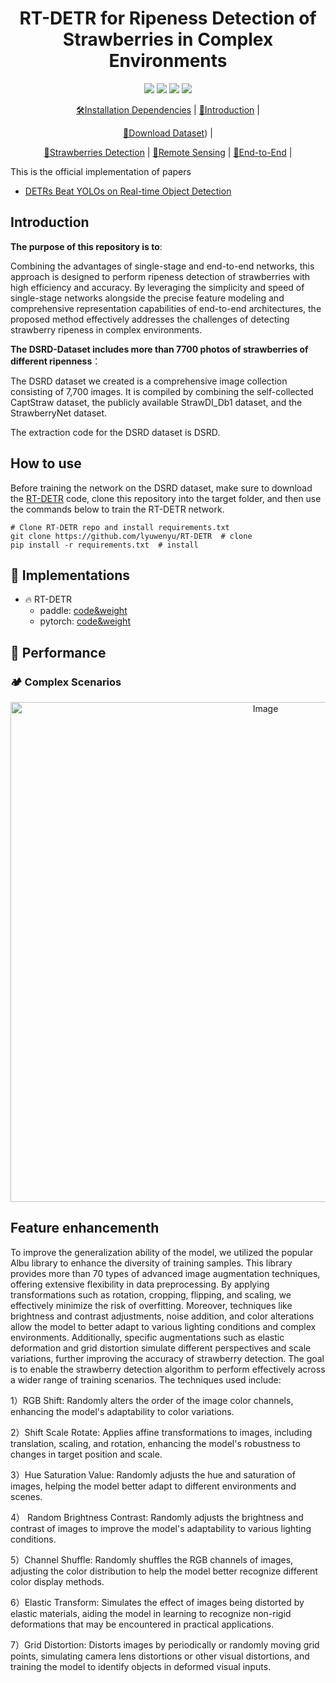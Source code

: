 


<h1 align="center">RT-DETR for Ripeness Detection of Strawberries in Complex Environments</h1>


<div align="center">



  ![](https://img.shields.io/badge/python-3.8.16-red)
  [![](https://img.shields.io/badge/pytorch-1.13.1-red)](https://pytorch.org/)
  [![](https://img.shields.io/badge/torchvision-0.14.1-red)](https://pypi.org/project/torchvision/)
  [![](https://img.shields.io/badge/RT-DETR-red)](https://github.com/lyuwenyu/RT-DETR)
  
  

  [🛠️Installation Dependencies](https://github.com/lyuwenyu/RT-DETR) |
  [🎤Introduction](https://github.com/lyuwenyu/RT-DETR) |
 
  [👀Download Dataset](https://pan.baidu.com/s/11E3HcrAptlONr5ujbL-JdQ?pwd=DSRD )) |
  
  [🌊Strawberries Detection](https://github.com/lcurryh/orbital.github.io) |
  [🚀Remote Sensing](https://github.com/lcurryh/orbital.github.io) |
  [🤔End-to-End](https://github.com/lcurryh/orbital.github.io) |
 

</div>



This is the official implementation of papers 
- [DETRs Beat YOLOs on Real-time Object Detection](https://arxiv.org/abs/2304.08069)


## Introduction

**The purpose of this repository is to**:

Combining the advantages of single-stage and end-to-end networks, this approach is designed to perform ripeness detection of strawberries with high efficiency and accuracy. By leveraging the simplicity and speed of single-stage networks alongside the precise feature modeling and comprehensive representation capabilities of end-to-end architectures, the proposed method effectively addresses the challenges of detecting strawberry ripeness in complex environments.


**The DSRD-Dataset includes more than 7700 photos of strawberries of different ripenness**：

The DSRD dataset we created is a comprehensive image collection consisting of 7,700 images. It is compiled by combining the self-collected CaptStraw dataset, the publicly available StrawDI_Db1 dataset, and the StrawberryNet dataset. 

The extraction code for the DSRD dataset is DSRD.

      

## How to use
Before training the network on the DSRD dataset, make sure to download the [RT-DETR](https://github.com/lyuwenyu/RT-DETR) code, clone this repository into the target folder, and then use the commands below to train the RT-DETR network.


```
# Clone RT-DETR repo and install requirements.txt
git clone https://github.com/lyuwenyu/RT-DETR  # clone
pip install -r requirements.txt  # install
```


## 📍 Implementations
- 🔥 RT-DETR 
  - paddle: [code&weight](./rtdetr_paddle)
  - pytorch: [code&weight](./rtdetr_pytorch)



## 🦄 Performance

### 🏕️ Complex Scenarios
<div style="text-align: center;">
  <a href="https://sm.ms/image/Q4rDLewmOipT8g1" target="_blank">
    <img src="https://s2.loli.net/2025/01/07/Q4rDLewmOipT8g1.jpg" width="800" alt="Image">
  </a>
</div>

## Feature enhancementh
To improve the generalization ability of the model, we utilized the popular Albu library to enhance the diversity of training samples. This library provides more than 70 types of advanced image augmentation techniques, offering extensive flexibility in data preprocessing. By applying transformations such as rotation, cropping, flipping, and scaling, we effectively minimize the risk of overfitting. Moreover, techniques like brightness and contrast adjustments, noise addition, and color alterations allow the model to better adapt to various lighting conditions and complex environments. Additionally, specific augmentations such as elastic deformation and grid distortion simulate different perspectives and scale variations, further improving the accuracy of strawberry detection. The goal is to enable the strawberry detection algorithm to perform effectively across a wider range of training scenarios. The techniques used include:

1）RGB Shift: Randomly alters the order of the image color channels, enhancing the model's adaptability to color variations.

2）Shift Scale Rotate: Applies affine transformations to images, including translation, scaling, and rotation, enhancing the model's robustness to changes in target position and scale.
	
3）Hue Saturation Value: Randomly adjusts the hue and saturation of images, helping the model better adapt to different environments and scenes.

4）	Random Brightness Contrast: Randomly adjusts the brightness and contrast of images to improve the model's adaptability to various lighting conditions.

5）Channel Shuffle: Randomly shuffles the RGB channels of images, adjusting the color distribution to help the model better recognize different color display methods.

6）Elastic Transform: Simulates the effect of images being distorted by elastic materials, aiding the model in learning to recognize non-rigid deformations that may be encountered in practical applications.

7）Grid Distortion: Distorts images by periodically or randomly moving grid points, simulating camera lens distortions or other visual distortions, and training the model to identify objects in deformed visual inputs.
